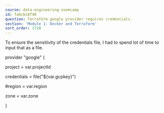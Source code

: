 ```yaml
---
course: data-engineering-zoomcamp
id: fa8cbc8f40
question: Terraform google provider requires credentials.
section: 'Module 1: Docker and Terraform'
sort_order: 1720
---
```


To ensure the sensitivity of the credentials file, I had to spend lot of time to input that as a file.

provider "google" {

project     = var.projectId

credentials = file("${var.gcpkey}")

#region      = var.region

zone = var.zone

}

